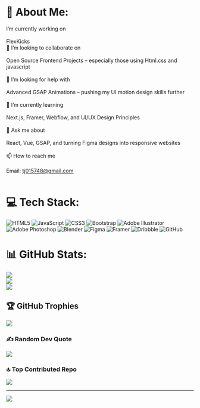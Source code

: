 # 💫 About Me:
I’m currently working on<br><br>FlexKicks <br>👯 I’m looking to collaborate on<br><br>Open Source Frontend Projects – especially those using Html.css and javascript<br><br>🤝 I’m looking for help with<br><br>Advanced GSAP Animations – pushing my UI motion design skills further<br><br>🌱 I’m currently learning<br><br>Next.js, Framer, Webflow, and UI/UX Design Principles<br><br>💬 Ask me about<br><br>React, Vue, GSAP, and turning Figma designs into responsive websites<br><br>📫 How to reach me<br><br>Email: tj015748@gmail.com<br><br>


# 💻 Tech Stack:
![HTML5](https://img.shields.io/badge/html5-%23E34F26.svg?style=plastic&logo=html5&logoColor=white) ![JavaScript](https://img.shields.io/badge/javascript-%23323330.svg?style=plastic&logo=javascript&logoColor=%23F7DF1E) ![CSS3](https://img.shields.io/badge/css3-%231572B6.svg?style=plastic&logo=css3&logoColor=white) ![Bootstrap](https://img.shields.io/badge/bootstrap-%238511FA.svg?style=plastic&logo=bootstrap&logoColor=white) ![Adobe Illustrator](https://img.shields.io/badge/adobe%20illustrator-%23FF9A00.svg?style=plastic&logo=adobe%20illustrator&logoColor=white) ![Adobe Photoshop](https://img.shields.io/badge/adobe%20photoshop-%2331A8FF.svg?style=plastic&logo=adobe%20photoshop&logoColor=white) ![Blender](https://img.shields.io/badge/blender-%23F5792A.svg?style=plastic&logo=blender&logoColor=white) ![Figma](https://img.shields.io/badge/figma-%23F24E1E.svg?style=plastic&logo=figma&logoColor=white) ![Framer](https://img.shields.io/badge/Framer-black?style=plastic&logo=framer&logoColor=blue) ![Dribbble](https://img.shields.io/badge/Dribbble-EA4C89?style=plastic&logo=dribbble&logoColor=white) ![GitHub](https://img.shields.io/badge/github-%23121011.svg?style=plastic&logo=github&logoColor=white)
# 📊 GitHub Stats:
![](https://github-readme-stats.vercel.app/api?username=pxp-tejas&theme=dark&hide_border=false&include_all_commits=false&count_private=false)<br/>
![](https://nirzak-streak-stats.vercel.app/?user=pxp-tejas&theme=dark&hide_border=false)<br/>
![](https://github-readme-stats.vercel.app/api/top-langs/?username=pxp-tejas&theme=dark&hide_border=false&include_all_commits=false&count_private=false&layout=compact)

## 🏆 GitHub Trophies
![](https://github-profile-trophy.vercel.app/?username=pxp-tejas&theme=radical&no-frame=false&no-bg=false&margin-w=4)

### ✍️ Random Dev Quote
![](https://quotes-github-readme.vercel.app/api?type=horizontal&theme=tokyonight)

### 🔝 Top Contributed Repo
![](https://github-contributor-stats.vercel.app/api?username=pxp-tejas&limit=5&theme=onedark&combine_all_yearly_contributions=true)

---
[![](https://visitcount.itsvg.in/api?id=pxp-tejas&icon=4&color=0)](https://visitcount.itsvg.in)

<!-- Proudly created with GPRM ( https://gprm.itsvg.in ) -->
